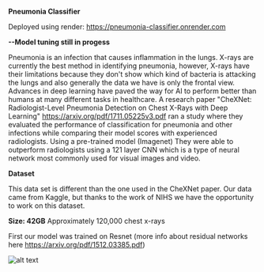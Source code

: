**Pneumonia Classifier** 

Deployed using render: <https://pneumonia-classifier.onrender.com>  <Currently In Maintenance>

**--Model tuning still in progess** 

Pneumonia is an infection that causes inflammation in the lungs. X-rays are currently the best method in identifying pneumonia, however, X-rays have their limitations because they don't show which kind of bacteria is attacking the lungs and also generally the data we have is only the frontal view. Advances in deep learning have paved the way for AI to perform better than humans at many different tasks in healthcare. A research paper "CheXNet: Radiologist-Level Pneumonia Detection on Chest X-Rays with Deep Learning" https://arxiv.org/pdf/1711.05225v3.pdf ran a study where they evaluated the performance of classification for pneumonia and other infections while comparing their model scores with experienced radiologists. Using a pre-trained model (Imagenet) They were able to outperform radiologists using a 121 layer CNN which is a type of neural network most commonly used for visual images and video.

**Dataset**

This data set is different than the one used in the CheXNet paper. Our data came from Kaggle, but thanks to the work of NIHS we have the opportunity to work on this dataset.

**Size: 42GB**
Approximately 120,000 chest x-rays



First our model was trained on Resnet
(more info about residual networks here <https://arxiv.org/pdf/1512.03385.pdf>)







![alt text](https://ujwlkarn.files.wordpress.com/2016/08/screen-shot-2016-08-07-at-4-59-29-pm.png?w=1493)
